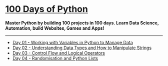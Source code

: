 # [100 Days of Python](https://www.udemy.com/course/100-days-of-code/ "Udemy 100 Days of Code")

**Master Python by building 100 projects in 100 days. Learn Data Science, Automation, build Websites, Games and Apps!**

---

* [Day 01 - Working with Variables in Python to Manage Data](/Day-01-Working-with-Variables-in-Python-to-Manage-Data/ "Day-01")
* [Day 02 - Understanding Data Types and How to Manipulate Strings](/Day-02-Understanding-Data-Types-and-How-to-Manipulate-Strings/ "Day-02")
* [Day 03 - Control Flow and Logical Operators](/Day-03-Control-Flow-and-Logical-Operators/ "Day-03") 
* [Day 04 - Randomisation and Python Lists](/Day-04-Randomisation-and-Python-Lists/ "Day-04")
